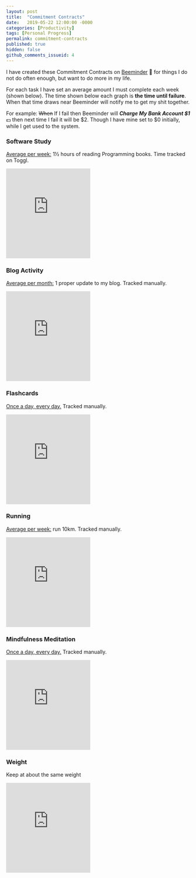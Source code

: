 ```yaml
---
layout: post
title:  "Commitment Contracts"
date:   2019-05-22 12:00:00 -0000
categories: [Productivity]
tags: [Personal Progress]
permalink: commitment-contracts
published: true
hidden: false
github_comments_issueid: 4
---
```


I have created these Commitment Contracts on [Beeminder][Beeminder] :bee: for things I do not do often enough, but want to do more in my life.

For each task I have set an average amount I must complete each week (shown below). The time shown below each graph is **the time until failure**. When that time draws near Beeminder will notify me to get my shit together.

For example: ~~When~~ If I fail then Beeminder will **_Charge My Bank Account $1_** :dollar: then next time I fail it will be $2. Though I have mine set to $0 initially, while I get used to the system.


<!--
<div class="footer-col one-half">
    <h3>Danish Homework</h3>
    <iframe src="https://www.beeminder.com/widget?slug=danishhomework&username=jimjam2629&countdown=true" height="245px" width="230px" frameborder="0px" ></iframe>
    <p><u>Average per week:</u> 4 hours of Danish Homework. Time tracked on Toggl.</p>
</div>
-->

<div class="footer-col to-the-right one-half">
    <h3>Software Study</h3>
    <p><u>Average per week:</u> 1½ hours of reading Programming books. Time tracked on Toggl.</p>
    <iframe src="https://www.beeminder.com/widget?slug=softwarestudy&username=jimjam2629&countdown=true" height="245px" width="230px" frameborder="0px" ></iframe>
</div>

<div class="footer-col one-half">
    <h3>Blog Activity</h3>
    <p><u>Average per month:</u> 1 proper update to my blog. Tracked manually.</p>
    <p><iframe src="https://www.beeminder.com/widget?slug=blogactivity&username=jimjam2629&countdown=true" height="245px" width="230px" frameborder="0px" ></iframe></p>
</div>

<div class="footer-col to-the-right one-half">
    <h3>Flashcards</h3>
    <p><u>Once a day, every day.</u> Tracked manually.</p>
    <p><iframe src="https://www.beeminder.com/widget?slug=flashcards&username=jimjam2629" height="245px" width="230px" frameborder="0px" ></iframe></p>
</div>

<div class="footer-col one-half">
    <h3>Running</h3>
    <p><u>Average per week:</u> run 10km. Tracked manually.</p>
    <p><iframe src="https://www.beeminder.com/widget?slug=running&username=jimjam2629&countdown=true" height="245px" width="230px" frameborder="0px" ></iframe></p>
</div>

<div class="footer-col to-the-right one-half">
    <h3>Mindfulness Meditation</h3>
    <p><u>Once a day, every day.</u> Tracked manually.</p>
    <p><iframe src="https://www.beeminder.com/widget?slug=meditiation&username=jimjam2629" height="245px" width="230px" frameborder="0px" ></iframe></p>
</div>

<div class="footer-col one-half">
    <h3>Weight</h3>
    <p>Keep at about the same weight</p>
    <p><iframe src="https://www.beeminder.com/widget?slug=weight&username=jimjam2629" height="245px" width="230px" frameborder="0px" ></iframe></p>
</div>



[Beeminder]:https://www.beeminder.com/
[Toggl]: https://toggl.com/app/timer
